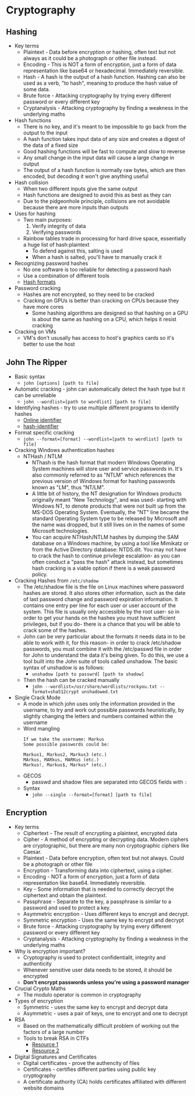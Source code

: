 # Cryptography


## Hashing
- Key terms
	- Plaintext - Data before encryption or hashing, often text but not always as it could be a photograph or other file instead.
	- Encoding - This is NOT a form of encryption, just a form of data representation like base64 or hexadecimal. Immediately reversible.
	- Hash - A hash is the output of a hash function. Hashing can also be used as a verb, "to hash", meaning to produce the hash value of some data.
	- Brute force - Attacking cryptography by trying every different password or every different key
	- Cryptanalysis - Attacking cryptography by finding a weakness in the underlying maths
- Hash functions
	- There is no key, and it's meant to be impossible to go back from the output to the input
	- A hash function takes input data of any size and creates a digest of the data of a fixed size
	- Good hashing functions will be fast to compute and slow to reverse
	- Any small change in the input data will cause a large change in output
	- The output of a hash function is normally raw bytes, which are then encoded, but decoding it won't give anything useful
- Hash collision
	- When two different inputs give the same output
	- Hash functions are designed to avoid this as best as they can
	- Due to the pidgeonhole principle, collisions are not avoidable because there are more inputs than outputs
- Uses for hashing
	- Two main purposes:
		1. Verify integrity of data
		2. Verifying passwords
	- Rainbow tables trade in processing for hard drive space, essentially a huge list of hash:plaintext
		- To defend against this, salting is used
		- When a hash is salted, you'll have to manually crack it
- Recognizing password hashes
	- No one software is too reliable for detecting a password hash
	- Use a combination of different tools
	- [Hash formats](https://hashcat.net/wiki/doku.php?id=example_hashes)
- Password cracking
	- Hashes are not encrypted, so they need to be cracked
	- Cracking on GPUs is better than cracking on CPUs because they have more cores
		- Some hashing algorithms are designed so that hashing on a GPU is about the same as hashing on a CPU, which helps it resist cracking
- Cracking on VMs
	- VM's don't ususally has access to host's graphics cards so it's better to use the host

## John The Ripper
- Basic syntax
	- `john [options] [path to file]`
- Automatic cracking - john can automatically detect the hash type but it can be unreliable
	- `john --wordlist=[path to wordlist] [path to file]`
- Identifying hashes - try to use multiple different programs to identify hashes
	- [Online identifier](https://hashes.com/en/tools/hash_identifier)
	- [hash-identifier](https://gitlab.com/kalilinux/packages/hash-identifier/-/tree/kali/master)
- Format specific cracking
	- `john --format=[format] --wordlist=[path to wordlist] [path to file]`
- Cracking Windows authentication hashes
	- NTHash / NTLM
		- NThash is the hash format that modern Windows Operating System machines will store user and service passwords in. It's also commonly referred to as "NTLM" which references the previous version of Windows format for hashing passwords known as "LM", thus "NT/LM".
		- A little bit of history, the NT designation for Windows products originally meant "New Technology", and was used- starting with Windows NT, to denote products that were not built up from the MS-DOS Operating System. Eventually, the "NT" line became the standard Operating System type to be released by Microsoft and the name was dropped, but it still lives on in the names of some Microsoft technologies.
		- You can acquire NTHash/NTLM hashes by dumping the SAM database on a Windows machine, by using a tool like Mimikatz or from the Active Directory database: NTDS.dit. You may not have to crack the hash to continue privilege escalation- as you can often conduct a "pass the hash" attack instead, but sometimes hash cracking is a viable option if there is a weak password policy.
- Cracking Hashes from `/etc/shadow`
	- The /etc/shadow file is the file on Linux machines where password hashes are stored. It also stores other information, such as the date of last password change and password expiration information. It contains one entry per line for each user or user account of the system. This file is usually only accessible by the root user- so in order to get your hands on the hashes you must have sufficient privileges, but if you do- there is a chance that you will be able to crack some of the hashes.
	- John can be very particular about the formats it needs data in to be able to work with it, for this reason- in order to crack /etc/shadow passwords, you must combine it with the /etc/passwd file in order for John to understand the data it's being given. To do this, we use a tool built into the John suite of tools called unshadow. The basic syntax of unshadow is as follows:
		- `unshadow [path to passwrd] [path to shadow]`
	- Then the hash can be cracked manually
		- `john --wordlist=/usr/share/wordlists/rockyou.txt --format=sha512crypt unshadowed.txt`
- Single Crack Mode
	- A mode in which john uses only the information provided in the username, to try and work out possible passwords heuristically, by slightly changing the letters and numbers contained within the username
	- Word mangling
		```
		If we take the username: Markus
		Some possible passwords could be:
		
		Markus1, Markus2, Markus3 (etc.)
		MArkus, MARkus, MARKus (etc.)
		Markus!, Markus$, Markus* (etc.)
		```
	- GECOS
		- passwd and shadow files are separated into GECOS fields with `:`
	- Syntax
		- `john --single --format=[format] [path to file]`


## Encryption
- Key terms
	- Ciphertext - The result of encrypting a plaintext, encrypted data
	- Cipher - A method of encrypting or decrypting data. Modern ciphers are cryptographic, but there are many non cryptographic ciphers like Caesar.
	- Plaintext - Data before encryption, often text but not always. Could be a photograph or other file
	- Encryption - Transforming data into ciphertext, using a cipher.
	- Encoding - NOT a form of encryption, just a form of data representation like base64. Immediately reversible.
	- Key - Some information that is needed to correctly decrypt the ciphertext and obtain the plaintext.
	- Passphrase - Separate to the key, a passphrase is similar to a password and used to protect a key.
	- Asymmetric encryption - Uses different keys to encrypt and decrypt.
	- Symmetric encryption - Uses the same key to encrypt and decrypt
	- Brute force - Attacking cryptography by trying every different password or every different key
	- Cryptanalysis - Attacking cryptography by finding a weakness in the underlying maths
- Why is encryption important?
	- Cryptography is used to protect confidentialit, integrity and authenticity
	- Whenever sensitive user data needs to be stored, it should be encrypted
	- **Don't encrypt passwords unless you're using a password manager**
- Crucial Crypto Maths
	- The modulo operator is common in cryptography
- Types of encryption
	- Symmetric - uses the same key to encrypt and decrypt data
	- Asymmetric - uses a pair of keys, one to encrypt and one to decrypt
- RSA
	- Based on the mathematically difficult problem of working out the factors of a large number
	- Tools to break RSA in CTFs
		- [Resource 1](https://github.com/Ganapati/RsaCtfTool)
		- [Resource 2](https://github.com/ius/rsatool)
- Digital Signatures and Certificates
	- Digital certificates - prove the authencity of files
	- Certificates - certifies different parties using public key cryptography
	- A certificate authority (CA) holds certificates affiliated with different website domains

